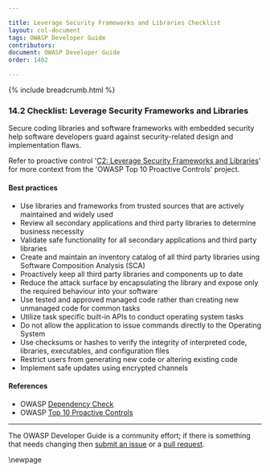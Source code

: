 ```yaml
---

title: Leverage Security Frameworks and Libraries Checklist
layout: col-document
tags: OWASP Developer Guide
contributors:
document: OWASP Developer Guide
order: 1402

---
```


{% include breadcrumb.html %}

### 14.2 Checklist: Leverage Security Frameworks and Libraries

Secure coding libraries and software frameworks with embedded security help software developers guard against
security-related design and implementation flaws.

Refer to proactive control '[C2: Leverage Security Frameworks and Libraries][control2]'
for more context from the 'OWASP Top 10 Proactive Controls' project.

#### Best practices

* Use libraries and frameworks from trusted sources that are actively maintained and widely used
* Review all secondary applications and third party libraries to determine business necessity
* Validate safe functionality for all secondary applications and third party libraries
* Create and maintain an inventory catalog of all third party libraries using Software Composition Analysis (SCA)
* Proactively keep all third party libraries and components up to date
* Reduce the attack surface by encapsulating the library and expose only the required behaviour into your software
* Use tested and approved managed code rather than creating new unmanaged code for common tasks
* Utilize task specific built-in APIs to conduct operating system tasks
* Do not allow the application to issue commands directly to the Operating System
* Use checksums or hashes to verify the integrity of interpreted code, libraries, executables, and configuration files
* Restrict users from generating new code or altering existing code
* Implement safe updates using encrypted channels

#### References

* OWASP [Dependency Check][dependency]
* OWASP [Top 10 Proactive Controls][proactive10]

----

The OWASP Developer Guide is a community effort; if there is something that needs changing
then [submit an issue][issue1402] or a [pull request][pr].

[control2]: https://owasp.org/www-project-proactive-controls/v3/en/c2-leverage-security-frameworks-libraries.html
[dependency]: https://owasp.org/www-project-dependency-check/
[issue1402]: https://github.com/OWASP/www-project-developer-guide/issues/new?labels=enhancement&template=request.md&title=Update:%2014-checklist/02-frameworks-libraries
[pr]: https://github.com/OWASP/www-project-developer-guide/pulls
[proactive10]: https://owasp.org/www-project-proactive-controls/

\newpage
